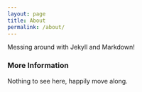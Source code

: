```yaml
---
layout: page
title: About
permalink: /about/
---
```


Messing around with Jekyll and Markdown!

### More Information

Nothing to see here, happily move along.



